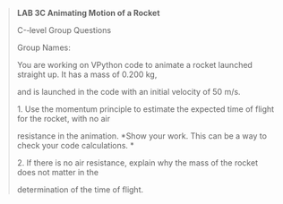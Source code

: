> **LAB 3C Animating Motion of a Rocket**
>
> C-‐level Group Questions
>
> Group Names: 
>
> You are working on VPython code to animate a rocket launched straight
> up. It has a mass of 0.200 kg,
>
> and is launched in the code with an initial velocity of 50 m/s.
>
> 1\. Use the momentum principle to estimate the expected time of flight
> for the rocket, with no air
>
> resistance in the animation. *Show your work. This can be a way to
> check your code calculations. *
>
> 2\. If there is no air resistance, explain why the mass of the rocket
> does not matter in the
>
> determination of the time of flight.
